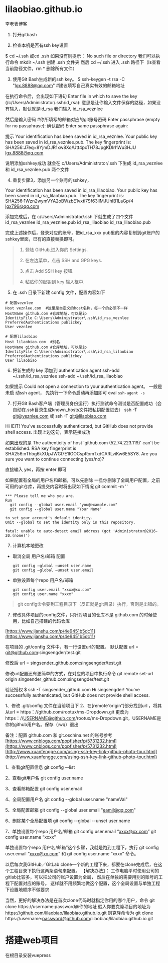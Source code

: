 # lilaobiao.github.io
李老表博客

1. 打开gitbash

2. 检查本机是否有ssh key设置

$ cd ~/.ssh 或cd .ssh
如果没有则提示： No such file or directory
我们可以执行命令 mkdir ~/.ssh 创建 .ssh 文件夹
然后 cd ~/.ssh 进入 .ssh 路径下（ls查看当前路径文件，rm * 删除所有文件）

3. 使用Git Bash生成新的ssh key。
$ ssh-keygen -t rsa -C "lgx.8888@qq.com"  #建议填写自己真实有效的邮箱地址

在执行命令后，会出现如下语句
Enter file in which to save the key (/c/Users/Administrator/.ssh/id_rsa):
意思是让你输入文件保存的路径，如果没有输入，默认就是id_rsa
我们输入 id_rsa_veznlee

然后是输入密码 #你所填写的邮箱对应的git账号密码
Enter passphrase (empty for no passphrase):
确认密码
Enter same passphrase again:

提示
Your identification has been saved in id_rsa_veznlee.
Your public key has been saved in id_rsa_veznlee.pub.
The key fingerprint is:
SHA256:J7eq+8YjmDJR1xw8Xo/Utt4pcTH78JpgKDIrhWu3HJU lgx.8888@qq.com


说明添加sshkey成功
就会在 c/Users/Administrator/.ssh 下生成 id_rsa_veznlee 和 id_rsa_veznlee.pub 两个文件


4. 重复步骤3，添加另一个账号的sshkey，

Your identification has been saved in id_rsa_lilaobiao.
Your public key has been saved in id_rsa_lilaobiao.pub.
The key fingerprint is:
SHA256:1Wzn2wymVYA2oBWzbE1vxti7Sf63llMJUhIB1LaGp/4 lgx796@qq.com

添加完成后，在 c/Users/Administrator/.ssh 下就生成了四个文件
id_rsa_veznlee
id_rsa_veznlee.pub
id_rsa_lilaobiao
id_rsa_lilaobiao.pub

完成上述操作后，登录对应的账号，把id_rsa_xxx.pub里的内容复制到git账户的sshkey里面，已有的直接替换即可。
>1. 登陆 GitHub,进入你的 Settings.
>
>2. 在左边菜单，点击 SSH and GPG keys.
>
>3. 点击 Add SSH key 按钮.
>
>4. 粘贴你的密钥到 key 输入框中.

5. 在 .ssh 目录下新建 config 文件，配置内容如下
```
# 配置veznlee
Host veznlee.com  #这里是自定义的host名称，每一个的必须不一样
HostName github.com #仓库地址，可以是ip
IdentityFile C:\Users\Administrator\.ssh\id_rsa_veznlee
PreferredAuthentications publickey
User veznlee

# 配置lilaobiao 
Host lilaobiao.com  #别名
HostName github.com #仓库地址，可以是ip
IdentityFile C:\Users\Administrator\.ssh\id_rsa_lilaobiao
PreferredAuthentications publickey
User lilaobiao
```

6. 把新生成的 key 添加到 authentication agent
ssh-add ~/.ssh/id_rsa_veznlee
ssh-add ~/.ssh/id_rsa_lilaobiao

如果提示
Could not open a connection to your authentication agent。
一般是未启 动ssh agent， 先执行一下命令启动再添加即可
eval `ssh-agent -s`


7. 打开Git Bash客户端（管理员身份运行）执行测试命令测试是否配置成功（会自动在.ssh目录生成known_hosts文件把私钥配置进去）
ssh -T git@veznlee.com
或
ssh -T git@lilaobiao.com

Hi IEIT! You've successfully authenticated, but GitHub does not provide shell access.
出现上边这句，表示链接成功

如果出现的是
The authenticity of host 'github.com (52.74.223.119)' can't be established.
RSA key fingerprint is SHA256:nThbg6kXUpJWGl7E1IGOCspRomTxdCARLviKw6E5SY8.
Are you sure you want to continue connecting (yes/no)? 

直接输入 yes，再按 enter 即可

如果配置有全局的用户名和邮箱，可以先删除
一旦你删除了全局用户配置，之前可用的git仓库，再提交内容时将出现如下情况
git commit -m ''

```
*** Please tell me who you are.
Run
  git config --global user.email "you@example.com"
  git config --global user.name "Your Name"

to set your account's default identity.
Omit --global to set the identity only in this repository.

fatal: unable to auto-detect email address (got 'Administrator@2016-20.(none)')
```

7. 计算机本地更改
* 取消全局 用户名/邮箱 配置
    ```
    git config –global –unset user.name
    git config –global –unset user.email
    ```
* 单独设置每个repo 用户名/邮箱
    ```
    git config user.email "xxxx@xx.com"
    git config user.name "xxxx"
    ```
> git config命令要到工程目录下（反正就是git目录）执行，否则是出错的。



7. 修改具体项目的config文件，只针对项目的仓库不是 github.com 的时候使用，比如自己搭建的代码仓库

[https://www.jianshu.com/p/4e9451b5dc11](https://www.jianshu.com/p/4e9451b5dc11)

在项目的 .git/config 文件中，有一行设置url的配置。
默认配置
url = git@github.com:singsengder/test.git

修改后
url = singsender_github.com:singsengder/test.git

修改url配置还有更简单的方式，在对应的项目中执行命令
git remote set-url origin singsender_github.com:singsengder/test.git

验证授权
$ ssh -T singsender_github.com
Hi singsengder! You've successfully authenticated, but GitHub does not provide shell access.



1、修改 .git/config 文件在当前项目下
2、在[remote“origin”]部分找到url ，将其从url = https：//github.com/rootux/ms-Dropdown.git 更改为 https：//USERNAME@github.com/rootux/ms-Dropdown.git，USERNAME是你的github用户名。保存（:wq）退出



备注：配置 github.com 和 git.oschina.net 的账号参考
[https://www.cnblogs.com/popfisher/p/5731232.html](https://www.cnblogs.com/popfisher/p/5731232.html)
[http://www.xuanfengge.com/using-ssh-key-link-github-photo-tour.html](http://www.xuanfengge.com/using-ssh-key-link-github-photo-tour.html)



1、查看git配置信息
git config --list

2、查看git用户名
git config user.name

3、查看邮箱配置
git config user.email

4、全局配置用户名
git config --global user.name "nameVal"

5、全局配置邮箱
git config --global user.email "eamil@qq.com"

6、删除某个全局配置项
git config --global --unset user.name

7、单独设置每个repo 用户名/邮箱
git config user.email “xxxx@xx.com”
git config user.name “xxxx”


单独设置每个repo 用户名/邮箱”这个步骤，我就是跑到工程下，执行
git config user.email “xxxx@xx.com”
和
git config user.name “xxxx”
命令。

以后每次我GitHub／GitLab clone一个新的工程下来，都要在clone完成后，在这个工程目录下执行这两条语句来配置。
【解决办法】：
工作电脑平时使用公司的gitlab比较多，可以把公司的账户设置为全局，
然后在单独的需要用别的账号的工程下配置对应的账号。
这样就不用频繁地做这个配置，这个全局设置与单独工程下设置地顺序不做要求

当然，更好的解决办法是在首次clone代码时就指定你用的哪个用户，命令
git clone https://username:password@你的地址
假入你要克隆项目的地址为
https://github.com/lilaobiao/lilaobiao.github.io.git
则克隆命令为
git clone https://username:password@github.com/lilaobiao/lilaobiao.github.io.git


# 搭建web项目
在根目录安装vuepress

